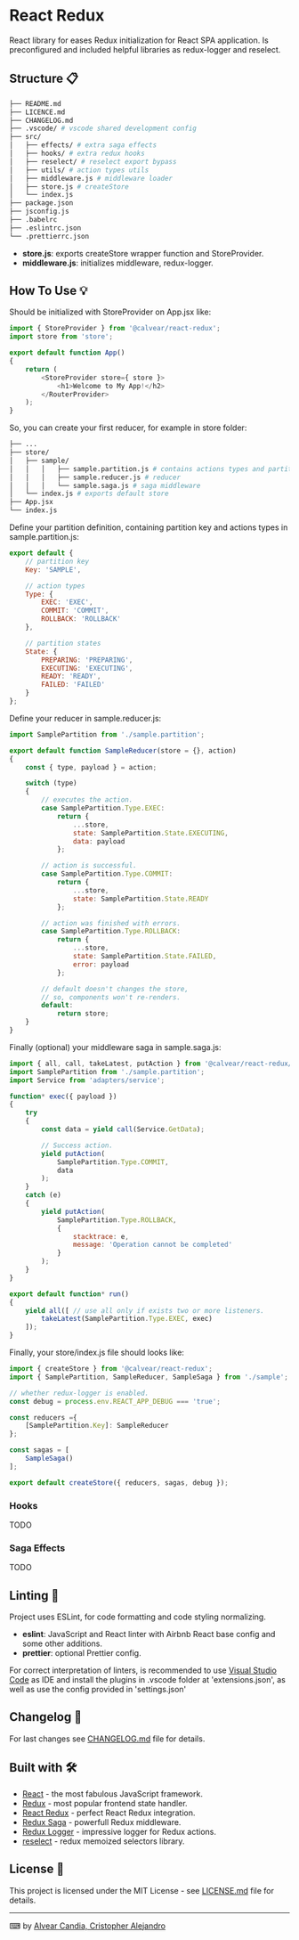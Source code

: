 # React Redux

React library for eases Redux initialization for React SPA application.
Is preconfigured and included helpful libraries as redux-logger and reselect.

## Structure 📋

```bash
├── README.md
├── LICENCE.md
├── CHANGELOG.md
├── .vscode/ # vscode shared development config
├── src/
│   ├── effects/ # extra saga effects
│   ├── hooks/ # extra redux hooks
│   ├── reselect/ # reselect export bypass
│   ├── utils/ # action types utils
│   ├── middleware.js # middleware loader
│   ├── store.js # createStore
│   └── index.js
├── package.json
├── jsconfig.js
├── .babelrc
├── .eslintrc.json
└── .prettierrc.json
```

- **store.js**: exports createStore wrapper function and StoreProvider.
- **middleware.js**: initializes middleware, redux-logger.

## How To Use 💡

Should be initialized with StoreProvider on App.jsx like:
```javascript
import { StoreProvider } from '@calvear/react-redux';
import store from 'store';

export default function App()
{
    return (
        <StoreProvider store={ store }>
            <h1>Welcome to My App!</h2>
        </RouterProvider>
    );
}
```

So, you can create your first reducer, for example in store folder:
```bash
├── ...
├── store/
│   ├── sample/
│   │   │   ├── sample.partition.js # contains actions types and partition/store states
│   │   │   ├── sample.reducer.js # reducer
│   │   │   └── sample.saga.js # saga middleware
│   └── index.js # exports default store
├── App.jsx
└── index.js
```

Define your partition definition, containing
partition key and actions types in sample.partition.js:
```javascript
export default {
    // partition key
    Key: 'SAMPLE',

    // action types
    Type: {
        EXEC: 'EXEC',
        COMMIT: 'COMMIT',
        ROLLBACK: 'ROLLBACK'
    },

    // partition states
    State: {
        PREPARING: 'PREPARING',
        EXECUTING: 'EXECUTING',
        READY: 'READY',
        FAILED: 'FAILED'
    }
};
```

Define your reducer in sample.reducer.js:
```javascript
import SamplePartition from './sample.partition';

export default function SampleReducer(store = {}, action)
{
    const { type, payload } = action;

    switch (type)
    {
        // executes the action.
        case SamplePartition.Type.EXEC:
            return {
                ...store,
                state: SamplePartition.State.EXECUTING,
                data: payload
            };

        // action is successful.
        case SamplePartition.Type.COMMIT:
            return {
                ...store,
                state: SamplePartition.State.READY
            };

        // action was finished with errors.
        case SamplePartition.Type.ROLLBACK:
            return {
                ...store,
                state: SamplePartition.State.FAILED,
                error: payload
            };

        // default doesn't changes the store,
        // so, components won't re-renders.
        default:
            return store;
    }
}
```

Finally (optional) your middleware saga in sample.saga.js:
```javascript
import { all, call, takeLatest, putAction } from '@calvear/react-redux/effects';
import SamplePartition from './sample.partition';
import Service from 'adapters/service';

function* exec({ payload })
{
    try
    {
        const data = yield call(Service.GetData);

        // Success action.
        yield putAction(
            SamplePartition.Type.COMMIT,
            data
        );
    }
    catch (e)
    {
        yield putAction(
            SamplePartition.Type.ROLLBACK,
            {
                stacktrace: e,
                message: 'Operation cannot be completed'
            }
        );
    }
}

export default function* run()
{
    yield all([ // use all only if exists two or more listeners.
        takeLatest(SamplePartition.Type.EXEC, exec)
    ]);
}

```

Finally, your store/index.js file should looks like:

```javascript
import { createStore } from '@calvear/react-redux';
import { SamplePartition, SampleReducer, SampleSaga } from './sample';

// whether redux-logger is enabled.
const debug = process.env.REACT_APP_DEBUG === 'true';

const reducers ={
    [SamplePartition.Key]: SampleReducer
};

const sagas = [
    SampleSaga()
];

export default createStore({ reducers, sagas, debug });
```

### Hooks

TODO

### Saga Effects

TODO

## Linting 🧿

Project uses ESLint, for code formatting and code styling normalizing.

- **eslint**: JavaScript and React linter with Airbnb React base config and some other additions.
- **prettier**: optional Prettier config.

For correct interpretation of linters, is recommended to use [Visual Studio Code](https://code.visualstudio.com/) as IDE and install the plugins in .vscode folder at 'extensions.json', as well as use the config provided in 'settings.json'

## Changelog 📄

For last changes see [CHANGELOG.md](CHANGELOG.md) file for details.

## Built with 🛠️

- [React](https://reactjs.org/) - the most fabulous JavaScript framework.
- [Redux](https://redux.js.org/) - most popular frontend state handler.
- [React Redux](https://react-redux.js.org/) - perfect React Redux integration.
- [Redux Saga](https://redux-saga.js.org/) - powerfull Redux middleware.
- [Redux Logger](https://github.com/LogRocket/redux-logger) - impressive logger for Redux actions.
- [reselect](https://github.com/reduxjs/reselect) - redux memoized selectors library.

## License 📄

This project is licensed under the MIT License - see [LICENSE.md](LICENSE.md) file for details.

---

⌨ by [Alvear Candia, Cristopher Alejandro](https://github.com/calvear93)
